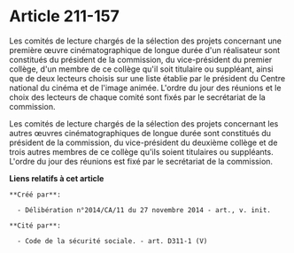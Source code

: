 # Article 211-157

Les comités de lecture chargés de la sélection des projets concernant une première œuvre cinématographique de longue durée
d'un réalisateur sont constitués du président de la commission, du vice-président du premier collège, d'un membre de ce
collège qu'il soit titulaire ou suppléant, ainsi que de deux lecteurs choisis sur une liste établie par le président du
Centre national du cinéma et de l'image animée. L'ordre du jour des réunions et le choix des lecteurs de chaque comité sont
fixés par le secrétariat de la commission. 

Les comités de lecture chargés de la sélection des projets concernant les autres œuvres cinématographiques de longue durée
sont constitués du président de la commission, du vice-président du deuxième collège et de trois autres membres de ce collège
qu'ils soient titulaires ou suppléants. L'ordre du jour des réunions est fixé par le secrétariat de la commission.

**Liens relatifs à cet article**

	**Créé par**:

	  - Délibération n°2014/CA/11 du 27 novembre 2014 - art., v. init.

	**Cité par**:

	  - Code de la sécurité sociale. - art. D311-1 (V)

